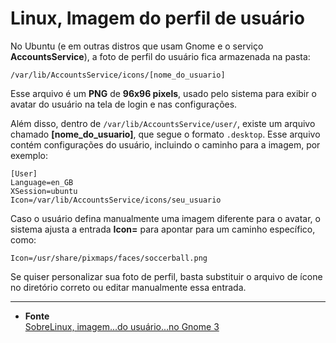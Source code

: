 # Linux, Imagem do perfil de usuário 
 
No Ubuntu (e em outras distros que usam Gnome e o serviço **AccountsService**), a foto de perfil do usuário fica armazenada na pasta:

```
/var/lib/AccountsService/icons/[nome_do_usuario]
```

Esse arquivo é um **PNG** de **96x96 pixels**, usado pelo sistema para exibir o avatar do usuário na tela de login e nas configurações.

Além disso, dentro de `/var/lib/AccountsService/user/`, existe um arquivo chamado **[nome_do_usuario]**, que segue o formato `.desktop`. Esse arquivo contém configurações do usuário, incluindo o caminho para a imagem, por exemplo:

```
[User]
Language=en_GB
XSession=ubuntu
Icon=/var/lib/AccountsService/icons/seu_usuario
```

Caso o usuário defina manualmente uma imagem diferente para o avatar, o sistema ajusta a entrada **Icon=** para apontar para um caminho específico, como:

```
Icon=/usr/share/pixmaps/faces/soccerball.png
```

Se quiser personalizar sua foto de perfil, basta substituir o arquivo de ícone no diretório correto ou editar manualmente essa entrada.
___
- **Fonte**  
[SobreLinux, imagem...do usuário...no Gnome 3](https://sobrelinux.info/questions/4695/where-is-the-users-profile-picture-stored-in-gnome-3)
